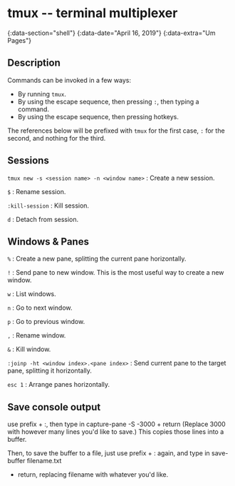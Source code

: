 # tmux -- terminal multiplexer
{:data-section="shell"}
{:data-date="April 16, 2019"}
{:data-extra="Um Pages"}

## Description
Commands can be invoked in a few ways:

* By running ```tmux```.
* By using the escape sequence, then pressing ```:```, then typing a command.
* By using the escape sequence, then pressing hotkeys.

The references below will be prefixed with ```tmux``` for the first case, ```:``` for the second,
and nothing for the third.

## Sessions
`tmux new -s <session name> -n <window name>`
: Create a new session.

`$`
: Rename session.

`:kill-session`
: Kill session.

`d`
: Detach from session.

## Windows & Panes
`%`
: Create a new pane, splitting the current pane horizontally.

`!`
: Send pane to new window. This is the most useful way to create a new window.

`w`
: List windows.

`n`
: Go to next window.

`p`
: Go to previous window.

`,`
: Rename window.

`&`
: Kill window.

`:joinp -ht <window index>.<pane index>`
: Send current pane to the target pane, splitting it horizontally.

`esc 1`
: Arrange panes horizontally.

## Save console output
use prefix + :, then type in capture-pane -S -3000 + return (Replace 3000 with however many lines
you'd like to save.) This copies those lines into a buffer.

Then, to save the buffer to a file, just use prefix + : again, and type in save-buffer filename.txt
+ return, replacing filename with whatever you'd like.


